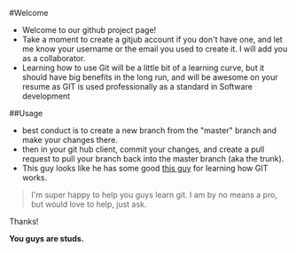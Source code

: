 #Welcome
* Welcome to our github project page!
* Take a moment to create a gitjub account if you don't have one, and let me know your username or the email you used to create it.  I will add you as a collaborator.
* Learning how to use Git will be a little bit of a learning curve, but it should have big benefits in the long run, and will be awesome on your resume as GIT is used professionally as a standard in Software development

##Usage
* best conduct is to create a new branch from the "master" branch and make your changes there.
* then in your git hub client, commit your changes, and create a pull request to pull your branch back into the master branch (aka the trunk).
* This guy looks like he has some good [this guy](https://youtu.be/1h9_cB9mPT8) for learning how GIT works.

>I'm super happy to help you guys learn git. I am by no means a pro, but would love to help, just ask.

Thanks!

**You guys are studs.**
